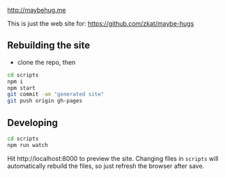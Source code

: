 http://maybehug.me

This is just the web site for: https://github.com/zkat/maybe-hugs

## Rebuilding the site
- clone the repo, then
```bash
cd scripts
npm i
npm start
git commit -am "generated site"
git push origin gh-pages
```


## Developing
```bash
cd scripts
npm run watch
```
Hit http://localhost:8000 to preview the site. 
Changing files in `scripts` will automatically rebuild the files, so just refresh the browser after save.